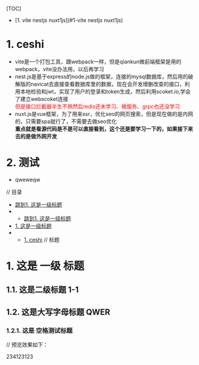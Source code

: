 [TOC]
<br>
* [1. vite nestjs nuxt1js](#1-vite nestjs nuxt1js)
# 1. ceshi
 - vite是一个打包工具，跟webpack一样，但是qiankun微前端框架是用的webpack，vite没办法用，以后再学习  
 - nest.js是基于express的node.js做的框架，连接的mysql数据库，然后用的破解版的navicat去直接查看数据库里的数据，现在会开发增删改查的接口，利用本地检验和jwt，实现了用户的登录和token生成，然后利用scoket.io,学会了建立webscoket连接<br><font color=red>但是接口拦截器半生不熟然后redis还未学习、微服务、grpc也还没学习</font>
 - nuxt.js是vue框架，为了用来ssr，优化seo的网页搜索，但是现在做的是内网的，只需要spa就行了，不需要去做seo优化<br>**重点就是看源代码是不是可以直接看到，这个还是要学习一下的，如果接下来去的是做外网开发**
# 2. 测试
- qweweqw






// 目录

* [跳到1. 这是一级标题](#1-这是一级标题)
* * [跳到1. 这是一级标题](#1-这是一级标题)
* [1. 这是一级标题](#1-这是一级标题)
* * [1. ceshi](#1-ceshi)
// 标题

# 1. 这是 一级 标题
 
## 1.1. 这是二级标题 1-1

## 1.2. 这是大写字母标题 QWER

### 1.2.1. 这是 空格测试标题

// 预览效果如下：

























234123123

